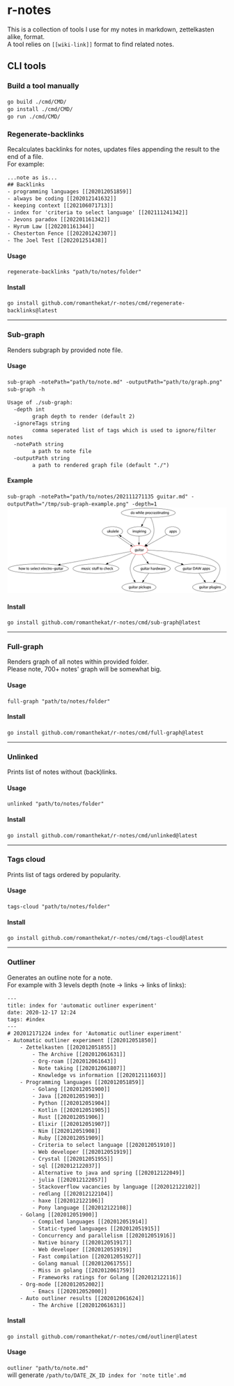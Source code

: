 # r-notes

This is a collection of tools I use for my notes in markdown, zettelkasten alike, format.  
A tool relies on `[[wiki-link]]` format to find related notes.

## CLI tools
### Build a tool manually
`go build ./cmd/CMD/`  
`go install ./cmd/CMD/`  
`go run ./cmd/CMD/`

### Regenerate-backlinks
Recalculates backlinks for notes, updates files appending the result to the end of a file.   
For example:
```
...note as is...
## Backlinks
- programming languages [[202012051859]]
- always be coding [[202012141632]]
- keeping context [[202106071713]]
- index for 'criteria to select language' [[202111241342]]
- Jevons paradox [[202201161342]]
- Hyrum Law [[202201161344]]
- Chesterton Fence [[202201242307]]
- The Joel Test [[202201251438]]
```

#### Usage
`regenerate-backlinks "path/to/notes/folder"`

#### Install
`go install github.com/romanthekat/r-notes/cmd/regenerate-backlinks@latest`

---
### Sub-graph
Renders subgraph by provided note file.

#### Usage
`sub-graph -notePath="path/to/note.md" -outputPath="path/to/graph.png"`  
`sub-graph -h`
```
Usage of ./sub-graph:
  -depth int
        graph depth to render (default 2)
  -ignoreTags string
    	comma seperated list of tags which is used to ignore/filter notes
  -notePath string
        a path to note file
  -outputPath string
        a path to rendered graph file (default "./")
```

#### Example
`sub-graph -notePath="path/to/notes/202111271135 guitar.md" -outputPath="/tmp/sub-graph-example.png" -depth=1`
![example output](./docs/sub-graph-example.png)

#### Install
`go install github.com/romanthekat/r-notes/cmd/sub-graph@latest`

---
### Full-graph
Renders graph of all notes within provided folder.  
Please note, 700+ notes' graph will be somewhat big.

#### Usage
`full-graph "path/to/notes/folder"`

#### Install
`go install github.com/romanthekat/r-notes/cmd/full-graph@latest`

---
### Unlinked
Prints list of notes without (back)links.  

#### Usage
`unlinked "path/to/notes/folder"`

#### Install
`go install github.com/romanthekat/r-notes/cmd/unlinked@latest`

---
### Tags cloud
Prints list of tags ordered by popularity.

#### Usage
`tags-cloud "path/to/notes/folder"`

#### Install
`go install github.com/romanthekat/r-notes/cmd/tags-cloud@latest`

---
### Outliner
Generates an outline note for a note.  
For example with 3 levels depth (note -> links -> links of links):
```
---
title: index for 'automatic outliner experiment'
date: 2020-12-17 12:24
tags: #index 
---
# 202012171224 index for 'Automatic outliner experiment'
- Automatic outliner experiment [[202012051850]]  
    - Zettelkasten [[202012051855]]  
        - The Archive [[202012061631]]  
        - Org-roam [[202012061643]]  
        - Note taking [[202012061807]]  
        - Knowledge vs information [[202012111603]]  
    - Programming languages [[202012051859]]  
        - Golang [[202012051900]]  
        - Java [[202012051903]]  
        - Python [[202012051904]]  
        - Kotlin [[202012051905]]  
        - Rust [[202012051906]]  
        - Elixir [[202012051907]]  
        - Nim [[202012051908]]  
        - Ruby [[202012051909]]  
        - Criteria to select language [[202012051910]]  
        - Web developer [[202012051919]]  
        - Crystal [[202012051955]]  
        - sql [[202012122037]]  
        - Alternative to java and spring [[202012122049]]  
        - julia [[202012122057]]  
        - Stackoverflow vacancies by language [[202012122102]]  
        - redlang [[202012122104]]  
        - haxe [[202012122106]]  
        - Pony language [[202012122108]]  
    - Golang [[202012051900]]  
        - Compiled languages [[202012051914]]  
        - Static-typed languages [[202012051915]]  
        - Concurrency and parallelism [[202012051916]]  
        - Native binary [[202012051917]]  
        - Web developer [[202012051919]]  
        - Fast compilation [[202012051927]]  
        - Golang manual [[202012061755]]  
        - Miss in golang [[202012061759]]  
        - Frameworks ratings for Golang [[202012122116]]  
    - Org-mode [[202012052002]]  
        - Emacs [[202012052000]]  
    - Auto outliner results [[202012061624]]  
        - The Archive [[202012061631]]  
```

#### Install
`go install github.com/romanthekat/r-notes/cmd/outliner@latest`

#### Usage
`outliner "path/to/note.md"`  
will generate `/path/to/DATE_ZK_ID index for 'note title'.md`
